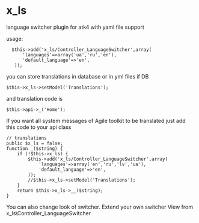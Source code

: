 x_ls
====

language switcher plugin for atk4 with yaml file support

usage:

      $this->add('x_ls/Controller_LanguageSwitcher',array(
          'languages'=>array('ua','ru','en'),
          'default_language'=>'en',
       ));

you can store translations in database or in yml files
if DB

    $this->x_ls->setModel('Translations');

and translation code is

    $this->api->_('Home');

If you want all system messages of Agile toolkit to be translated just add this code to your api class

    // translations
    public $x_ls = false;
    function _($string) {
        if (!$this->x_ls) {
            $this->add('x_ls/Controller_LanguageSwitcher',array(
                'languages'=>array('en','ru','lv','ua'),
                'default_language'=>'en',
            ));
            //$this->x_ls->setModel('Translations');
        }
        return $this->x_ls->__($string);
    }

You can also change look of switcher. Extend your own switcher View from x_ls\Controller_LanguageSwitcher